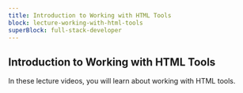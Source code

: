 ```yaml
---
title: Introduction to Working with HTML Tools
block: lecture-working-with-html-tools
superBlock: full-stack-developer
---
```


## Introduction to Working with HTML Tools

In these lecture videos, you will learn about working with HTML tools.
